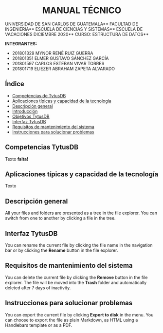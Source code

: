 # <center> MANUAL TÉCNICO</center>

UNIVERSIDAD DE SAN CARLOS DE GUATEMALA**
FACULTAD DE INGENIERIA**
ESCUELA DE CIENCIAS Y SISTEMAS**
ESCUELA DE VACACIONES DICIEMBRE 2020**
CURSO: ESTRUCTURA DE DATOS**

**INTEGRANTES:**

- 201801329 MYNOR RENÉ RUIZ GUERRA
- 201801351 ELMER GUSTAVO SÁNCHEZ GARCÍA
- 201801597 CARLOS ESTEBAN VIVAR TORRES
- 201801719 ELIEZER ABRAHAM ZAPETA ALVARADO

## Índice
- [Competencias de TytusDB](#competencias-tytusdb) 
- [Aplicaciones típicas y capacidad de la tecnología](#sdsd)
- [Descripción general](#df)
- [Introducción](#condiciones-del-proyecto)
- [Objetivos TytusDB](#tytusdb)
- [Interfaz  TytusDB](#administrador-de-almacenamiento)
- [Requisitos de mantenimiento del sistema](#sdsdsd)
- [Instrucciones para solucionar problemas](#)




## Competencias TytusDB

Texto **falta!**

## Aplicaciones típicas y capacidad de la tecnología

Texto

## Descripción general

All your files and folders are presented as a tree in the file explorer. You can switch from one to another by clicking a file in the tree.

## Interfaz  TytusDB

You can rename the current file by clicking the file name in the navigation bar or by clicking the **Rename** button in the file explorer.

## Requisitos de mantenimiento del sistema

You can delete the current file by clicking the **Remove** button in the file explorer. The file will be moved into the **Trash** folder and automatically deleted after 7 days of inactivity.

## Instrucciones para solucionar problemas
You can export the current file by clicking **Export to disk** in the menu. You can choose to export the file as plain Markdown, as HTML using a Handlebars template or as a PDF.
